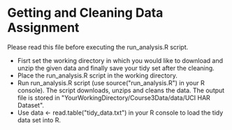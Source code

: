# Getting and Cleaning Data Assignment
Please read this file before executing the run_analysis.R script.

* Fisrt set the working directory in which you would like to download and unzip the given data and finally save your tidy set after the cleaning.
* Place the run_analysis.R script in the working directory.
* Run run_analysis.R script (use source("run_analysis.R") in your R console). The script downloads, unzips and cleans the data. The output file is stored in "YourWorkingDirectory/Course3Data/data/UCI HAR Dataset".
* Use data <- read.table("tidy_data.txt") in your R console to load the tidy data set into R.
